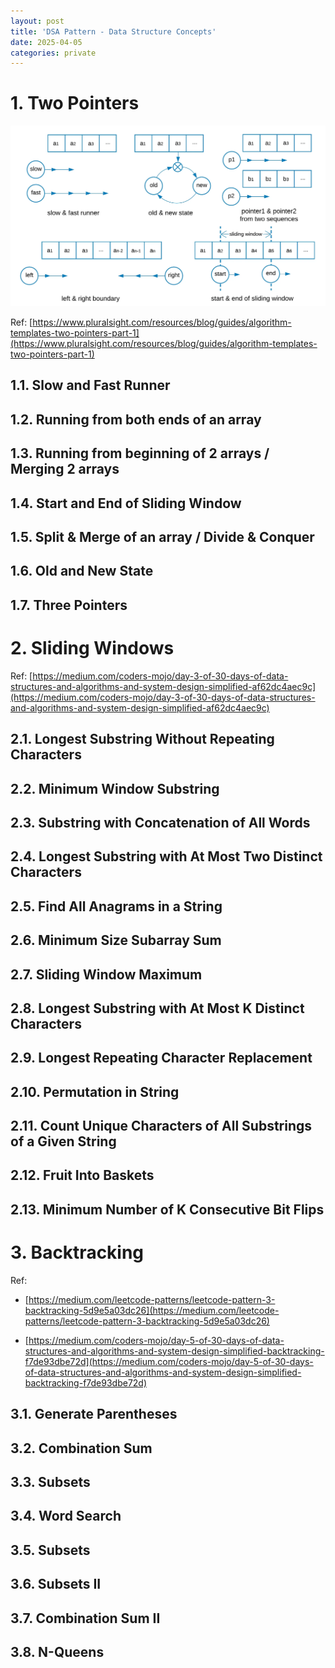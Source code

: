```yaml
---
layout: post
title: 'DSA Pattern - Data Structure Concepts'
date: 2025-04-05
categories: private
---
```


# 1. Two Pointers

![](/images/two_pointers.webp)

Ref: [https://www.pluralsight.com/resources/blog/guides/algorithm-templates-two-pointers-part-1](https://www.pluralsight.com/resources/blog/guides/algorithm-templates-two-pointers-part-1)

## 1.1. Slow and Fast Runner

## 1.2. Running from both ends of an array

## 1.3. Running from beginning of 2 arrays / Merging 2 arrays

## 1.4. Start and End of Sliding Window

## 1.5. Split & Merge of an array / Divide & Conquer

## 1.6. Old and New State

## 1.7. Three Pointers

# 2. Sliding Windows

Ref: [https://medium.com/coders-mojo/day-3-of-30-days-of-data-structures-and-algorithms-and-system-design-simplified-af62dc4aec9c](https://medium.com/coders-mojo/day-3-of-30-days-of-data-structures-and-algorithms-and-system-design-simplified-af62dc4aec9c)

## 2.1. Longest Substring Without Repeating Characters

## 2.2. Minimum Window Substring

## 2.3. Substring with Concatenation of All Words

## 2.4. Longest Substring with At Most Two Distinct Characters

## 2.5. Find All Anagrams in a String

## 2.6. Minimum Size Subarray Sum

## 2.7. Sliding Window Maximum

## 2.8. Longest Substring with At Most K Distinct Characters

## 2.9. Longest Repeating Character Replacement

## 2.10. Permutation in String

## 2.11. Count Unique Characters of All Substrings of a Given String

## 2.12. Fruit Into Baskets

## 2.13. Minimum Number of K Consecutive Bit Flips

# 3. Backtracking

Ref:

- [https://medium.com/leetcode-patterns/leetcode-pattern-3-backtracking-5d9e5a03dc26](https://medium.com/leetcode-patterns/leetcode-pattern-3-backtracking-5d9e5a03dc26)

- [https://medium.com/coders-mojo/day-5-of-30-days-of-data-structures-and-algorithms-and-system-design-simplified-backtracking-f7de93dbe72d](https://medium.com/coders-mojo/day-5-of-30-days-of-data-structures-and-algorithms-and-system-design-simplified-backtracking-f7de93dbe72d)

## 3.1. Generate Parentheses

## 3.2. Combination Sum

## 3.3. Subsets

## 3.4. Word Search

## 3.5. Subsets

## 3.6. Subsets II

## 3.7. Combination Sum II

## 3.8. N-Queens
